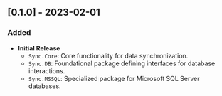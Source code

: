 ## [0.1.0] - 2023-02-01

### Added

- **Initial Release**
  - `Sync.Core`: Core functionality for data synchronization.
  - `Sync.DB`: Foundational package defining interfaces for database interactions.
  - `Sync.MSSQL`: Specialized package for Microsoft SQL Server databases.